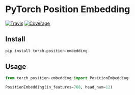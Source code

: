 # PyTorch Position Embedding

[![Travis](https://travis-ci.org/CyberZHG/torch-position-embedding.svg)](https://travis-ci.org/CyberZHG/torch-position-embedding)
[![Coverage](https://coveralls.io/repos/github/CyberZHG/torch-position-embedding/badge.svg?branch=master)](https://coveralls.io/github/CyberZHG/torch-position-embedding)

## Install

```bash
pip install torch-position-embedding
```

## Usage

```python
from torch_position-embedding import PositionEmbedding

PositionEmbedding(in_features=768, head_num=12)
```
